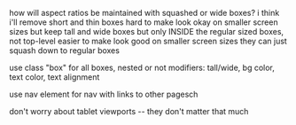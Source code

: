 how will aspect ratios be maintained with squashed or wide boxes?
  i think i'll remove short and thin boxes
    hard to make look okay on smaller screen sizes
  but keep tall and wide boxes
    but only INSIDE the regular sized boxes, not top-level
    easier to make look good on smaller screen sizes
    they can just squash down to regular boxes


use class "box" for all boxes, nested or not
  modifiers: tall/wide, bg color, text color, text alignment

use nav element for nav with links to other pagesch

don't worry about tablet viewports -- they don't matter that much